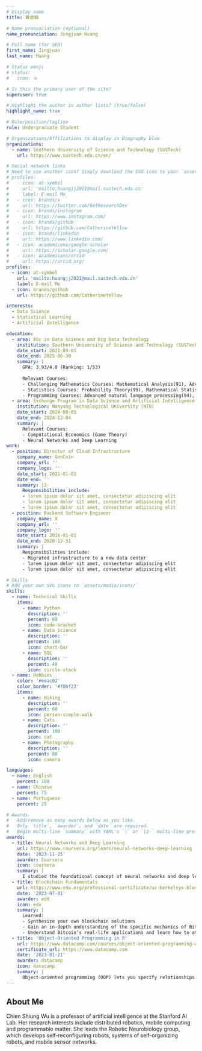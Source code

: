 ```yaml
---
# Display name
title: 黄景娟

# Name pronunciation (optional)
name_pronunciation: Jingjuan Huang

# Full name (for SEO)
first_name: Jingjuan
last_name: Huang

# Status emoji
# status:
#   icon: ☕️

# Is this the primary user of the site?
superuser: true

# Highlight the author in author lists? (true/false)
highlight_name: true

# Role/position/tagline
role: Undergraduate Student

# Organizations/Affiliations to display in Biography blox
organizations:
  - name: Southern University of Science and Technology (SUSTech)
    url: https://www.sustech.edu.cn/en/

# Social network links
# Need to use another icon? Simply download the SVG icon to your `assets/media/icons/` folder.
# profiles:
#   - icon: at-symbol
#     url: 'mailto:huangjj2021@mail.sustech.edu.cn'
#     label: E-mail Me
#   - icon: brands/x
#     url: https://twitter.com/GetResearchDev
#   - icon: brands/instagram
#     url: https://www.instagram.com/
#   - icon: brands/github
#     url: https://github.com/CatherineYellow
#   - icon: brands/linkedin
#     url: https://www.linkedin.com/
#   - icon: academicons/google-scholar
#     url: https://scholar.google.com/
#   - icon: academicons/orcid
#     url: https://orcid.org/
profiles:
  - icon: at-symbol
    url: 'mailto:huangjj2021@mail.sustech.edu.cn'
    label: E-mail Me
  - icon: brands/github
    url: https://github.com/CatherineYellow

interests:
  - Data Science
  - Statistical Learning
  - Artificial Intelligence

education:
  - area: BSc in Data Science and Big Data Technology
    institution: Southern University of Science and Technology (SUSTech)
    date_start: 2021-09-01
    date_end: 2025-06-30
    summary: |
      GPA: 3.93/4.0 (Ranking: 1/53)
      
      Relevant Courses:
      - Challenging Mathematics Courses: Mathematical Analysis(91), Advanced Linear Algebra(93)
      - Statistics Courses: Probability Theory(99), Mathematical Statistics(100), Statistical Linear Models(99), Multivariate Statistical Analysis(98), Operational Research and Optimization(94)
      - Programming Courses: Advanced natural language processing(94), Big Data Analysis Software and Application(Hadoop or Spark)(96)
  - area: Exchange Program in Data Science and Artificial Intelligence
    institution: Nanyang Technological University (NTU)
    date_start: 2024-08-01
    date_end: 2024-12-04
    summary: |
      Relevant Courses:
      - Computational Economics (Game Theory)
      - Neural Networks and Deep Learning
work:
  - position: Director of Cloud Infrastructure
    company_name: GenCoin
    company_url: ''
    company_logo: ''
    date_start: 2021-01-01
    date_end: ''
    summary: |2-
      Responsibilities include:
      - lorem ipsum dolor sit amet, consectetur adipiscing elit
      - lorem ipsum dolor sit amet, consectetur adipiscing elit
      - lorem ipsum dolor sit amet, consectetur adipiscing elit
  - position: Backend Software Engineer
    company_name: X
    company_url: ''
    company_logo: ''
    date_start: 2016-01-01
    date_end: 2020-12-31
    summary: |
      Responsibilities include:
      - Migrated infrastructure to a new data center
      - lorem ipsum dolor sit amet, consectetur adipiscing elit
      - lorem ipsum dolor sit amet, consectetur adipiscing elit

# Skills
# Add your own SVG icons to `assets/media/icons/`
skills:
  - name: Technical Skills
    items:
      - name: Python
        description: ''
        percent: 80
        icon: code-bracket
      - name: Data Science
        description: ''
        percent: 100
        icon: chart-bar
      - name: SQL
        description: ''
        percent: 40
        icon: circle-stack
  - name: Hobbies
    color: '#eeac02'
    color_border: '#f0bf23'
    items:
      - name: Hiking
        description: ''
        percent: 60
        icon: person-simple-walk
      - name: Cats
        description: ''
        percent: 100
        icon: cat
      - name: Photography
        description: ''
        percent: 80
        icon: camera

languages:
  - name: English
    percent: 100
  - name: Chinese
    percent: 75
  - name: Portuguese
    percent: 25

# Awards.
#   Add/remove as many awards below as you like.
#   Only `title`, `awarder`, and `date` are required.
#   Begin multi-line `summary` with YAML's `|` or `|2-` multi-line prefix and indent 2 spaces below.
awards:
  - title: Neural Networks and Deep Learning
    url: https://www.coursera.org/learn/neural-networks-deep-learning
    date: '2023-11-25'
    awarder: Coursera
    icon: coursera
    summary: |
      I studied the foundational concept of neural networks and deep learning. By the end, I was familiar with the significant technological trends driving the rise of deep learning; build, train, and apply fully connected deep neural networks; implement efficient (vectorized) neural networks; identify key parameters in a neural network’s architecture; and apply deep learning to your own applications.
  - title: Blockchain Fundamentals
    url: https://www.edx.org/professional-certificate/uc-berkeleyx-blockchain-fundamentals
    date: '2023-07-01'
    awarder: edX
    icon: edx
    summary: |
      Learned:
      - Synthesize your own blockchain solutions
      - Gain an in-depth understanding of the specific mechanics of Bitcoin
      - Understand Bitcoin’s real-life applications and learn how to attack and destroy Bitcoin, Ethereum, smart contracts and Dapps, and alternatives to Bitcoin’s Proof-of-Work consensus algorithm
  - title: 'Object-Oriented Programming in R'
    url: https://www.datacamp.com/courses/object-oriented-programming-with-s3-and-r6-in-r
    certificate_url: https://www.datacamp.com
    date: '2023-01-21'
    awarder: datacamp
    icon: datacamp
    summary: |
      Object-oriented programming (OOP) lets you specify relationships between functions and the objects that they can act on, helping you manage complexity in your code. This is an intermediate level course, providing an introduction to OOP, using the S3 and R6 systems. S3 is a great day-to-day R programming tool that simplifies some of the functions that you write. R6 is especially useful for industry-specific analyses, working with web APIs, and building GUIs.
---
```


## About Me

Chien Shiung Wu is a professor of artificial intelligence at the Stanford AI Lab. Her research interests include distributed robotics, mobile computing and programmable matter. She leads the Robotic Neurobiology group, which develops self-reconfiguring robots, systems of self-organizing robots, and mobile sensor networks.
